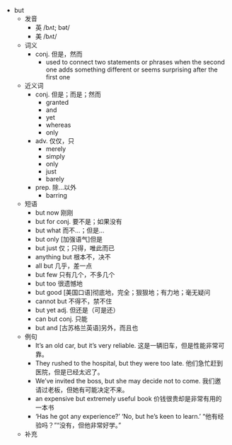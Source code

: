 - but
  - 发音
    - 英 /bʌt; bət/
    - 美 /bʌt/
  - 词义
    - conj. 但是，然而
      - used to connect two statements or phrases when the second one adds something different or seems surprising after the first one
  - 近义词
    - conj. 但是；而是；然而
      - granted
      - and
      - yet
      - whereas
      - only
    - adv. 仅仅，只
      - merely
      - simply
      - only
      - just
      - barely
    - prep. 除…以外
      - barring
  - 短语
    - but now 刚刚
    - but for conj. 要不是；如果没有
    - but what 而不…；但是…
    - but only [加强语气]但是
    - but just 仅；只得，唯此而已
    - anything but 根本不，决不
    - all but 几乎，差一点
    - but few 只有几个，不多几个
    - but too 很遗憾地
    - but good [美国口语]彻底地，完全；狠狠地；有力地；毫无疑问
    - cannot but 不得不，禁不住
    - but yet adj. 但还是（可是还）
    - can but conj. 只能
    - but and [古苏格兰英语]另外，而且也
  - 例句
    - It’s an old car, but it’s very reliable. 这是一辆旧车，但是性能非常可靠。
    - They rushed to the hospital, but they were too late. 他们急忙赶到医院，但是已经太迟了。
    - We’ve invited the boss, but she may decide not to come. 我们邀请过老板，但她有可能决定不来。
    - an expensive but extremely useful book 价钱很贵却是非常有用的一本书
    - ‘Has he got any experience?’ ‘No, but he’s keen to learn.’ “他有经验吗？”“没有，但他非常好学。”
  - 补充